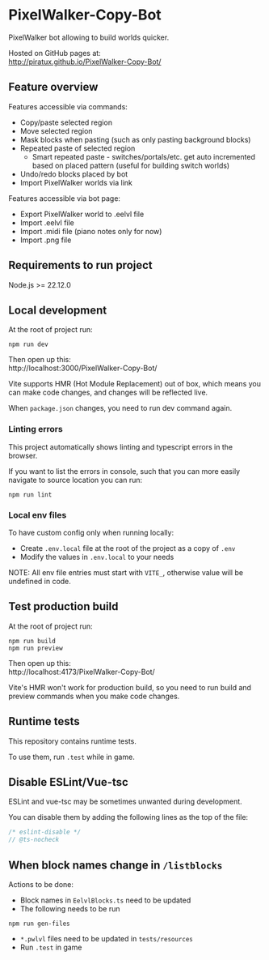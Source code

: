 # PixelWalker-Copy-Bot

PixelWalker bot allowing to build worlds quicker.

Hosted on GitHub pages at:\
http://piratux.github.io/PixelWalker-Copy-Bot/

## Feature overview

Features accessible via commands:

- Copy/paste selected region
- Move selected region
- Mask blocks when pasting (such as only pasting background blocks)
- Repeated paste of selected region
    - Smart repeated paste - switches/portals/etc. get auto incremented based on placed pattern (useful for building
      switch worlds)
- Undo/redo blocks placed by bot
- Import PixelWalker worlds via link

Features accessible via bot page:

- Export PixelWalker world to .eelvl file
- Import .eelvl file
- Import .midi file (piano notes only for now)
- Import .png file

## Requirements to run project

Node.js >= 22.12.0

## Local development

At the root of project run:

```
npm run dev
```

Then open up this:\
http://localhost:3000/PixelWalker-Copy-Bot/

Vite supports HMR (Hot Module Replacement) out of box, which means you can make code changes, and changes will be
reflected live.

When `package.json` changes, you need to run dev command again.

### Linting errors

This project automatically shows linting and typescript errors in the browser.

If you want to list the errors in console, such that you can more easily navigate to source location you can run:

```
npm run lint
```

### Local env files

To have custom config only when running locally:

- Create `.env.local` file at the root of the project as a copy of `.env`
- Modify the values in `.env.local` to your needs

NOTE: All env file entries must start with `VITE_`, otherwise value will be undefined in code.

## Test production build

At the root of project run:

```
npm run build
npm run preview
```

Then open up this:\
http://localhost:4173/PixelWalker-Copy-Bot/

Vite's HMR won't work for production build, so you need to run build and preview commands when you make code changes.

## Runtime tests

This repository contains runtime tests.

To use them, run `.test` while in game.

## Disable ESLint/Vue-tsc

ESLint and vue-tsc may be sometimes unwanted during development.

You can disable them by adding the following lines as the top of the file:

```ts
/* eslint-disable */
// @ts-nocheck
```

## When block names change in `/listblocks`

Actions to be done:

- Block names in `EelvlBlocks.ts` need to be updated
- The following needs to be run

```
npm run gen-files
```

- `*.pwlvl` files need to be updated in `tests/resources`
- Run `.test` in game